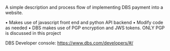 A simple description and process flow of implementing DBS payment into a website.

• Makes use of javascript front end and python API backend
• Modify code as needed
• DBS makes use of PGP encryption and JWS tokens. ONLY PGP is discussed in this project

DBS Developer console: https://www.dbs.com/developers/#/